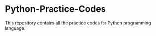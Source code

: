 # Python-Practice-Codes
This repository contains all the practice codes for Python programming language.
